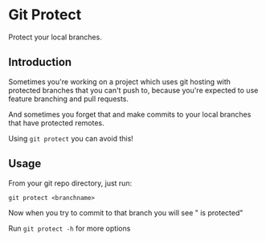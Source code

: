 Git Protect
===========

Protect your local branches.

Introduction
------------

Sometimes you're working on a project which uses git hosting with protected
branches that you can't push to, because you're expected to use feature
branching and pull requests.

And sometimes you forget that and make commits to your local branches that have
protected remotes.

Using `git protect` you can avoid this!

Usage
-----

From your git repo directory, just run:

```
git protect <branchname>
```

Now when you try to commit to that branch you will see "<branch> is protected"

Run `git protect -h` for more options
